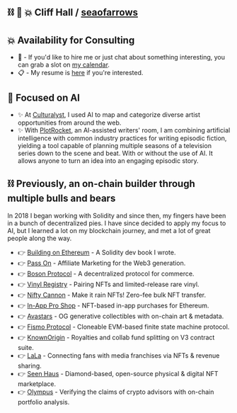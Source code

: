 ##  ⛓ 🧠 💥 Cliff Hall / [seaofarrows](https://solo.to/seaofarrows)

## 💥 Availability for Consulting
- 📅 -  If you'd like to hire me or just chat about something interesting, you can grab a slot on [my calendar](https://calendly.com/cliffhall).
- 📋 -  My resume is [here](https://futurescale.com/content/resume/Cliff-Hall-Resume-2024.pdf) if you're interested.

## 🧠 Focused on AI
- ✨ At [Culturalyst](https://culturalyst.com), I used AI to map and categorize diverse artist opportunities from around the web. 
- ✨ With [PlotRocket](https://plotrocket.app), an AI-assisted writers' room, I am combining artificial intelligence with common industry practices for writing episodic fiction, yielding a tool capable of planning multiple seasons of a television series down to the scene and beat. With or without the use of AI. It allows anyone to turn an idea into an engaging episodic story. 

## ⛓ Previously, an on-chain builder through multiple bulls and bears
In 2018 I began working with Solidity and since then, my fingers have been in a bunch of decentralized pies.
I have since decided to apply my focus to AI, but I learned a lot on my blockchain journey, and met a lot of great people along the way.

- 👉 [Building on Ethereum](https://amzn.to/3iDsG1q) - A Solidity dev book I wrote.
- 👉 [Pass On](https://www.passon.io/) - Affiliate Marketing for the Web3 generation.
- 👉 [Boson Protocol](https://www.bosonprotocol.io/) - A decentralized protocol for commerce.
- 👉 [Vinyl Registry](https://vinylregistry.org) - Pairing NFTs and limited-release rare vinyl.
- 👉 [Nifty Cannon](https://niftycannon.app) - Make it rain NFTs! Zero-fee bulk NFT transfer.
- 👉 [In-App Pro Shop](https://in-app-pro-shop.futurescale.com/) - NFT-based in-app purchases for Ethereum.
- 👉 [Avastars](https://avastars.io/) - OG generative collectibles with on-chain art & metadata.
- 👉 [Fismo Protocol](https://github.com/cliffhall/Fismo/blob/main/README.md) - Cloneable EVM-based finite state machine protocol.
- 👉 [KnownOrigin](https://knownorigin.io) - Royalties and collab fund splitting on V3 contract suite.
- 👉 [LaLa](https://www.behance.net/gallery/194754877/Lala) - Connecting fans with media franchises via NFTs & revenue sharing.
- 👉 [Seen Haus](https://github.com/seen-haus/seen-contracts) - Diamond-based, open-source physical & digital NFT marketplace.
- 👉 [Olympus](https://www.behance.net/gallery/82333699/Olympus-Verified) - Verifying the claims of crypto advisors with on-chain portfolio analysis.
